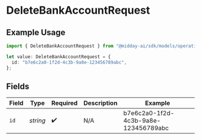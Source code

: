 # DeleteBankAccountRequest

## Example Usage

```typescript
import { DeleteBankAccountRequest } from "@midday-ai/sdk/models/operations";

let value: DeleteBankAccountRequest = {
  id: "b7e6c2a0-1f2d-4c3b-9a8e-123456789abc",
};
```

## Fields

| Field                                | Type                                 | Required                             | Description                          | Example                              |
| ------------------------------------ | ------------------------------------ | ------------------------------------ | ------------------------------------ | ------------------------------------ |
| `id`                                 | *string*                             | :heavy_check_mark:                   | N/A                                  | b7e6c2a0-1f2d-4c3b-9a8e-123456789abc |